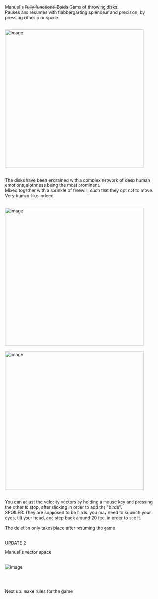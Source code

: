 Manuel's ~~Fully functional Boids~~ Game of throwing disks. <br> Pauses and resumes with flabbergasting splendeur and precision, by pressing either p or space. <br><br>

<img width="451" alt="image" src="https://github.com/suarezmanuel/Boids/assets/146821569/489f33c6-b956-4a5e-94f7-797837db7676"> <br><br>

The disks have been engrained with a complex network of deep human emotions, slothness being the most prominent. <br>
Mixed together with a sprinkle of freewill, such that they opt not to move. <br>
Very human-like indeed. <br><br>

<img width="451" alt="image" src="https://github.com/suarezmanuel/Boids/assets/146821569/dfd31aba-7c4e-426e-b338-9a83396742e6"> <br><br>
<img width="452" alt="image" src="https://github.com/suarezmanuel/Boids/assets/146821569/7c647ad5-dc9f-4ab2-a089-ce7cf802779c"> <br><br>

You can adjust the velocity vectors by holding a mouse key and pressing the other to stop, after clicking in order to add the "birds". <br>
SPOILER: They are supposed to be birds. you may need to squinch your eyes, tilt your head, and step back around 20 feet in order to see it. <br><br>
The deletion only takes place after resuming the game <br><br>

UPDATE 2 <br>

Manuel's vector space <br><br>

![image](https://github.com/suarezmanuel/Boids/assets/146821569/5ccedd07-a225-464d-868a-c5e7f6bdb7c4)

<br><br>

Next up: make rules for the game
